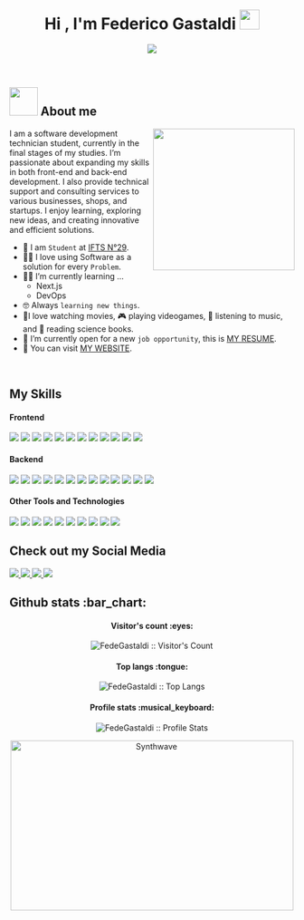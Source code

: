 <h1 align="center">Hi , I'm Federico Gastaldi <img src="https://media.giphy.com/media/hvRJCLFzcasrR4ia7z/giphy.gif" width="35"></h1>
<p align="center">
  <a href="https://github.com/DenverCoder1/readme-typing-svg"><img src="https://readme-typing-svg.herokuapp.com?font=Time+New+Roman&color=%23C8BE25&size=25&center=true&vCenter=true&width=600&height=100&lines=Software+Developer;Desarrollador+de+Software;I+love+Programming+and+Design;Me+encanta+la+Programacion+y+el+Diseño;Always+learning+new+things;Siempre+aprendiendo+cosas+nuevas"></a>
</p>




<br>



	
## <picture><img src = "https://github.com/7oSkaaa/7oSkaaa/blob/main/Images/about_me.gif?raw=true" width = 50px></picture> About me

<picture> <img align="right" src="https://github.com/7oSkaaa/7oSkaaa/blob/main/Images/Right_Side.gif?raw=true" width = 250px></picture>

I am a software development technician student, currently in the final stages of my studies. I’m passionate about expanding my skills in both front-end and back-end development. I also provide technical support and consulting services to various businesses, shops, and startups. I enjoy learning, exploring new ideas, and creating innovative and efficient solutions.

- :school: I am  `Student` at [IFTS N°29](https://ifts29.com.ar/).
- :technologist: I love using Software as a solution for every `Problem`.
- :student: I’m currently learning ...
  - Next.js
  - DevOps
- :nerd_face: Always `learning new things`.
- 🎥I love watching movies, 🎮 playing videogames, 🎵 listening to music, and 📖 reading science books.
- :thinking: I’m currently open for a new `job opportunity`, this is [MY RESUME](http://lnkiy.in/Ahmed_Hossam_Resume).
- 💜 You can visit [MY WEBSITE](https://fedegastaldi.netlify.app/).
<br>


## My Skills 

<h4> Frontend </h4>
<span> 
  <img src="https://img.shields.io/badge/HTML5-E34F26?style=for-the-badge&logo=html5&logoColor=white">
  <img src="https://img.shields.io/badge/CSS3-1572B6?style=for-the-badge&logo=css3&logoColor=white">
  <img src="https://img.shields.io/badge/JavaScript-F7DF1E?style=for-the-badge&logo=javascript&logoColor=black">
  <img src= "https://img.shields.io/badge/typescript-%23007ACC.svg?style=for-the-badge&logo=typescript&logoColor=white">
  
  <img src= "https://img.shields.io/badge/angular-%23DD0031.svg?style=for-the-badge&logo=angular&logoColor=white">
  <img src= "https://img.shields.io/badge/astro-%232C2052.svg?style=for-the-badge&logo=astro&logoColor=white">
  <img src= "https://img.shields.io/badge/bootstrap-%238511FA.svg?style=for-the-badge&logo=bootstrap&logoColor=white">
  
  <img src= "https://img.shields.io/badge/Next-black?style=for-the-badge&logo=next.js&logoColor=white">
  
  <img src= "https://img.shields.io/badge/react-%2320232a.svg?style=for-the-badge&logo=react&logoColor=%2361DAFB">
  <img src= "https://img.shields.io/badge/styled--components-DB7093?style=for-the-badge&logo=styled-components&logoColor=white">
  <img src= "https://img.shields.io/badge/tailwindcss-%2338B2AC.svg?style=for-the-badge&logo=tailwind-css&logoColor=white">
  <img src= "https://img.shields.io/badge/vite-%23646CFF.svg?style=for-the-badge&logo=vite&logoColor=white">
  
  
</span>

<h4> Backend </h4>
<span>
	<img src="https://img.shields.io/badge/Java-ED8B00?style=for-the-badge&logo=java&logoColor=white">
 	<img src="https://img.shields.io/badge/c%23-%23239120.svg?style=for-the-badge&logo=csharp&logoColor=white">
	<img src= "https://img.shields.io/badge/.NET-5C2D91?style=for-the-badge&logo=.net&logoColor=white">
  	<img src="https://img.shields.io/badge/python-3670A0?style=for-the-badge&logo=python&logoColor=ffdd54">
   	<img src= "https://img.shields.io/badge/node.js-6DA55F?style=for-the-badge&logo=node.js&logoColor=white">
    	<img src= "https://img.shields.io/badge/django-%23092E20.svg?style=for-the-badge&logo=django&logoColor=white">
  	<img src= "https://img.shields.io/badge/express.js-%23404d59.svg?style=for-the-	badge&logo=express&logoColor=%2361DAFB">
   	<img src= "https://img.shields.io/badge/kotlin-%237F52FF.svg?style=for-the-badge&logo=kotlin&logoColor=white">
   	<img src="https://img.shields.io/badge/MySQL-00000F?style=for-the-badge&logo=mysql&logoColor=white">
  	<img src="https://img.shields.io/badge/firebase-a08021?style=for-the-badge&logo=firebase&logoColor=ffcd34">
  	<img src="https://img.shields.io/badge/MongoDB-%234ea94b.svg?style=for-the-badge&logo=mongodb&logoColor=white">
  	<img src="https://img.shields.io/badge/postgres-%23316192.svg?style=for-the-badge&logo=postgresql&logoColor=white">
  	<img src="https://img.shields.io/badge/sqlite-%2307405e.svg?style=for-the-badge&logo=sqlite&logoColor=white">
</span>


<h4> Other Tools and Technologies </h4>
<span>
  <img src="https://img.shields.io/badge/Git-F05032?style=for-the-badge&logo=git&logoColor=white">
  <img src="https://img.shields.io/badge/jira-%230A0FFF.svg?style=for-the-badge&logo=jira&logoColor=white">
  <img src="https://img.shields.io/badge/Notion-%23000000.svg?style=for-the-badge&logo=notion&logoColor=white">
  <img src="https://img.shields.io/badge/Trello-%23026AA7.svg?style=for-the-badge&logo=Trello&logoColor=white">
  <img src="https://img.shields.io/badge/figma-%23F24E1E.svg?style=for-the-badge&logo=figma&logoColor=white">
  <img src="https://img.shields.io/badge/Canva-%2300C4CC.svg?style=for-the-badge&logo=Canva&logoColor=white">
  
  <img src="https://img.shields.io/badge/Postman-FF6C37?style=for-the-badge&logo=postman&logoColor=white">
  <img src="https://img.shields.io/badge/AWS-%23FF9900.svg?style=for-the-badge&logo=amazon-aws&logoColor=white">
  <img src="https://img.shields.io/badge/azure-%230072C6.svg?style=for-the-badge&logo=microsoftazure&logoColor=white">
  <img src="https://img.shields.io/badge/vercel-%23000000.svg?style=for-the-badge&logo=vercel&logoColor=white">


## Check out my Social Media

<a href= "https://www.instagram.com/fedev___/">
    <img src="https://img.shields.io/badge/Instagram-%23E4405F.svg?style=for-the-badge&logo=Instagram&logoColor=white">
</a>
<a href="https://x.com/Fedev__" >
  <img src="https://img.shields.io/badge/X-%23000000.svg?style=for-the-badge&logo=X&logoColor=white" >
</a>
<a href="mailto:gastaldifederico69@gmail.com" >
  <img src="https://img.shields.io/badge/Gmail-D14836?style=for-the-badge&logo=gmail&logoColor=white">
</a>
<a href="https://www.linkedin.com/in/fedegastaldi/">
  <img src="https://img.shields.io/badge/linkedin-%230077B5.svg?style=for-the-badge&logo=linkedin&logoColor=white" >
</a>


<h2>Github stats :bar_chart:</h2>

<h4 align="center">Visitor's count :eyes:</h4>

<p align="center"><img src="https://profile-counter.glitch.me/{FedeGastaldi}/count.svg" alt="FedeGastaldi :: Visitor's Count" /></p>

<h4 align="center">Top langs :tongue:</h4>

<p align="center"><img src="https://github-readme-stats.vercel.app/api/top-langs/?username=FedeGastaldi&langs_count=10&theme=tokyonight&layout=compact" alt="FedeGastaldi :: Top Langs" /></p>

<h4 align="center">Profile stats :musical_keyboard:</h4>

<p align="center"><img src="https://github-readme-stats.vercel.app/api?username=FedeGastaldi&show_icons=true&theme=synthwave" alt="FedeGastaldi :: Profile Stats" /></p>

<p align="center"><img src="https://thumbs.gfycat.com/GoodnaturedFondGaur-size_restricted.gif" alt="Synthwave" height="300" width="500"></p>



